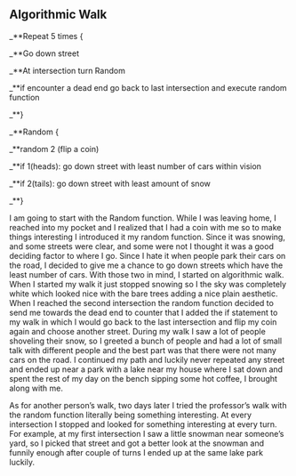 ## Algorithmic Walk

_**Repeat 5 times {

_**Go down street
 
 _**At intersection turn Random
 
_**if encounter a dead end go back to last intersection and execute random function

_**}

_**Random {

 _**random 2 (flip a coin)
 
 _**if 1(heads): go down street with least number of cars within vision
 
 _**if 2(tails): go down street with least amount of snow
 
_**}

I am going to start with the Random function. While I was leaving home, I reached into my pocket and I realized that I had a coin with me so to make things interesting I introduced it my random function. Since it was snowing, and some streets were clear, and some were not I thought it was a good deciding factor to where I go. Since I hate it when people park their cars on the road, I decided to give me a chance to go down streets which have the least number of cars. With those two in mind, I started on algorithmic walk.
When I started my walk it just stopped snowing so I the sky was completely white which looked nice with the bare trees adding a nice plain aesthetic. When I reached the second intersection the random function decided to send me towards the dead end to counter that I added the if statement to my walk in which I would go back to the last intersection and flip my coin again and choose another street.
During my walk I saw a lot of people shoveling their snow, so I greeted a bunch of people and had a lot of small talk with different people and the best part was that there were not many cars on the road. I continued my path and luckily never repeated any street and ended up near a park with a lake near my house where I sat down and spent the rest of my day on the bench sipping some hot coffee, I brought along with me.

As for another person’s walk, two days later I tried the professor’s walk with the random function literally being something interesting. At every intersection I stopped and looked for something interesting at every turn. For example, at my first intersection I saw a little snowman near someone’s yard, so I picked that street and got a better look at the snowman and funnily enough after couple of turns I ended up at the same lake park luckily.
